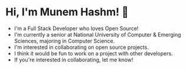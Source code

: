 
# Hi, I'm Munem Hashm! 👋
- I'm a Full Stack Developer who loves Open Source!
- I'm currently a senior at National University of Computer & Emerging Sciences, majoring in Computer Science.
- I'm interested in collaborating on open source projects.
- I think it would be fun to work on a project with other developers.
- If you're interested in collaborating, let me know!

